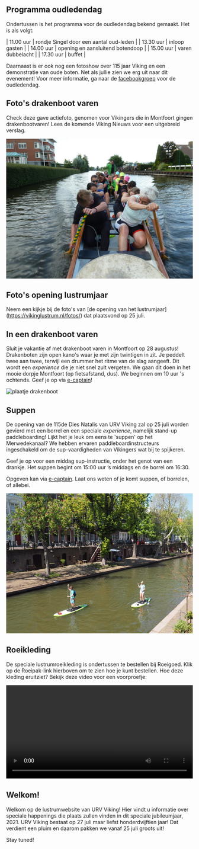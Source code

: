 ## Programma oudledendag

Ondertussen is het programma voor de oudledendag bekend gemaakt. Het is als volgt:

| 11.00 uur | rondje Singel door een aantal oud-leden |
| 13.30 uur | inloop gasten |
| 14.00 uur | opening en aansluitend botendoop |
| 15.00 uur | varen dubbelacht |
| 17.30 uur | buffet |

Daarnaast is er ook nog een fotoshow over 115 jaar Viking en een demonstratie van oude boten. Net als jullie zien we erg uit naar dit evenement! Voor meer informatie, ga naar de [facebookgroep](https://www.facebook.com/groups/1443347109235746) voor de oudledendag. 

## Foto's drakenboot varen

Check deze gave actiefoto, genomen voor Vikingers die in Montfoort gingen drakenbootvaren! Lees de komende Viking Nieuws voor een uitgebreid verslag.

![plaatje drakenboot](drakenboot.png)

## Foto's opening lustrumjaar

Neem een kijkje bij de foto's van [de opening van het lustrumjaar] (https://vikinglustrum.nl/fotos/) dat plaatsvond op 25 juli.

## In een drakenboot varen

Sluit je vakantie af met drakenboot varen in Montfoort op 28 augustus! Drakenboten zijn open kano's waar je met zijn twintigen in zit. Je peddelt twee aan twee, terwijl een drummer het ritme van de slag aangeeft. Dit wordt een _experience_ die je niet snel zult vergeten. We gaan dit doen in het mooie dorpje Montfoort (op fietsafstand, dus).  We beginnen om 10 uur 's ochtends. Geef je op via [e-captain](https://viking-site.e-captain.nl/)!

![plaatje drakenboot](drakenboot.JPG)

## Suppen

De opening van de 115de Dies Natalis van URV Viking zal op 25 juli worden gevierd met een borrel en een speciale _experience_, namelijk stand-up paddleboarding!
Lijkt het je leuk om eens te 'suppen' op het Merwedekanaal? We hebben ervaren paddleboardinstructeurs ingeschakeld om de sup-vaardigheden van Vikingers wat bij te spijkeren.

Geef je op voor een middag sup-instructie, onder het genot van een drankje. Het suppen begint om 15:00 uur ’s middags en de borrel om 16:30.

Opgeven kan via [e-captain](https://viking-site.e-captain.nl/). Laat ons weten of je komt suppen, of borrelen, of allebei. 

![plaatje supper](sup.jpg)

## Roeikleding

De speciale lustrumroeikleding is ondertussen te bestellen bij Roeigoed. Klik op de Roeipak-link hierboven om te zien hoe je kunt bestellen. Hoe deze kleding eruitziet? Bekijk deze video voor een voorproefje:

<video width="100%" controls playsinline>
      <source src="fieke-roeipak.mp4" type="video/mp4">
	  <source src="fieke-roeipak.m4v" type="video/m4v">
      <p>Your browser does not support the video element.</p>
</video>

## Welkom!

Welkom op de lustrumwebsite van URV Viking! Hier vindt u informatie over speciale happenings die plaats zullen vinden in dit speciale jubileumjaar, 2021. URV Viking bestaat op 27 juli maar liefst honderdvijftien jaar! Dat verdient een pluim en daarom pakken we vanaf 25 juli groots uit!

Stay tuned!

<!--

## Welcome to GitHub Pages

You can use the [editor on GitHub](https://github.com/brandtvandergaast/vikinglustrum/edit/gh-pages/index.md) to maintain and preview the content for your website in Markdown files.

Whenever you commit to this repository, GitHub Pages will run [Jekyll](https://jekyllrb.com/) to rebuild the pages in your site, from the content in your Markdown files.

## 

Hier test ik even linkjes:
[roeipak](https://vikinglustrum.nl/roeipak/)
[kalender](https://vikinglustrum.nl/kalender/)
[over het lustrum](https://vikinglustrum.nl/over-het-lustrum/)

### Markdown

Markdown is a lightweight and easy-to-use syntax for styling your writing. It includes conventions for

```markdown
Syntax highlighted code block

# Header 1
## Header 2
### Header 3

- Bulleted
- List

1. Numbered
2. List

**Bold** and _Italic_ and `Code` text

[Link](url) and ![Image](src)
```

For more details see [GitHub Flavored Markdown](https://guides.github.com/features/mastering-markdown/).

### Jekyll Themes

Your Pages site will use the layout and styles from the Jekyll theme you have selected in your [repository settings](https://github.com/brandtvandergaast/vikinglustrum/settings). The name of this theme is saved in the Jekyll `_config.yml` configuration file.

### Support or Contact

Having trouble with Pages? Check out our [documentation](https://docs.github.com/categories/github-pages-basics/) or [contact support](https://support.github.com/contact) and we’ll help you sort it out.

-->


